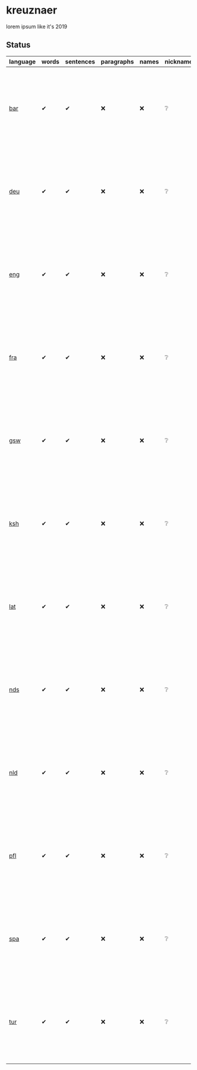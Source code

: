 # kreuznaer
lorem ipsum like it's 2019

## Status

| language | words | sentences | paragraphs | names | nicknames | based on |
| --- | --- | --- | --- | --- | --- | --- |
| [bar](https://iso639-3.sil.org/code/bar) | ✔ | ✔ | ❌ | ❌ | ❔ | the 24939 most-used words in 30K random sentences from wikipedia 2016 |
| [deu](https://iso639-3.sil.org/code/deu) | ✔ | ✔ | ❌ | ❌ | ❔ | the 14866 most-used words in 300K random sentences from wikipedia 2016 |
| [eng](https://iso639-3.sil.org/code/eng) | ✔ | ✔ | ❌ | ❌ | ❔ | the 15790 most-used words in 300K random sentences from wikipedia 2016 |
| [fra](https://iso639-3.sil.org/code/fra) | ✔ | ✔ | ❌ | ❌ | ❔ | the 12422 most-used words in 300K random sentences from wikipedia 2010 |
| [gsw](https://iso639-3.sil.org/code/gsw) | ✔ | ✔ | ❌ | ❌ | ❔ | the 15597 most-used words in 100K random sentences from wikipedia 2016 |
| [ksh](https://iso639-3.sil.org/code/ksh) | ✔ | ✔ | ❌ | ❌ | ❔ | the 20901 most-used words in 10K random sentences from wikipedia 2016 |
| [lat](https://iso639-3.sil.org/code/lat) | ✔ | ✔ | ❌ | ❌ | ❔ | the 22953 most-used words in 100K random sentences from wikipedia 2018 |
| [nds](https://iso639-3.sil.org/code/nds) | ✔ | ✔ | ❌ | ❌ | ❔ | the 13219 most-used words in 100K random sentences from wikipedia 2016 |
| [nld](https://iso639-3.sil.org/code/nld) | ✔ | ✔ | ❌ | ❌ | ❔ | the 14222 most-used words in 300K random sentences from wikipedia 2016 |
| [pfl](https://iso639-3.sil.org/code/pfl) | ✔ | ✔ | ❌ | ❌ | ❔ | the 29944 most-used words in 10K random sentences from wikipedia 2016 |
| [spa](https://iso639-3.sil.org/code/spa) | ✔ | ✔ | ❌ | ❌ | ❔ | the 14183 most-used words in 300K random sentences from wikipedia 2016 |
| [tur](https://iso639-3.sil.org/code/tur) | ✔ | ✔ | ❌ | ❌ | ❔ | the 18518 most-used words in 300K random sentences from wikipedia 2016 |
